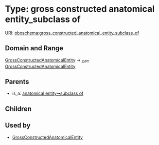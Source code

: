 
# Type: gross constructed anatomical entity_subclass of




URI: [oboschema:gross_constructed_anatomical_entity_subclass_of](http://purl.obolibrary.org/oboschema/gross_constructed_anatomical_entity_subclass_of)


## Domain and Range

[GrossConstructedAnatomicalEntity](GrossConstructedAnatomicalEntity.md) ->  <sub>OPT</sub> [GrossConstructedAnatomicalEntity](GrossConstructedAnatomicalEntity.md)

## Parents

 *  is_a: [anatomical entity➞subclass of](anatomical_entity_subclass_of.md)

## Children


## Used by

 * [GrossConstructedAnatomicalEntity](GrossConstructedAnatomicalEntity.md)
